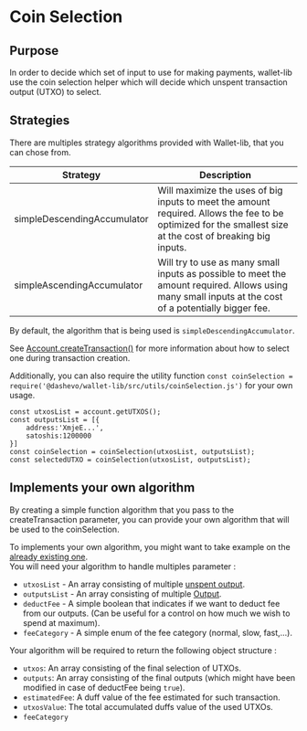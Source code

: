 # Coin Selection

## Purpose

In order to decide which set of input to use for making payments, wallet-lib use the coin selection helper which will decide which unspent transaction output (UTXO) to select.

## Strategies

There are multiples strategy algorithms provided with Wallet-lib, that you can chose from.

| Strategy                    | Description                                                                                                                                                |
| --------------------------- | ---------------------------------------------------------------------------------------------------------------------------------------------------------- |
| simpleDescendingAccumulator | Will maximize the uses of big inputs to meet the amount required. Allows the fee to be optimized for the smallest size at the cost of breaking big inputs. |
| simpleAscendingAccumulator  | Will try to use as many small inputs as possible to meet the amount required. Allows using many small inputs at the cost of a potentially bigger fee.      |

By default, the algorithm that is being used is `simpleDescendingAccumulator`.

See [Account.createTransaction()](/account/createTransaction) for more information about how to select one during transaction creation.

Additionally, you can also require the utility function `const coinSelection = require('@dashevo/wallet-lib/src/utils/coinSelection.js')` for your own usage.

```
const utxosList = account.getUTXOS();
const outputsList = [{
    address:'XmjeE...',
    satoshis:1200000
}]
const coinSelection = coinSelection(utxosList, outputsList);
const selectedUTXO = coinSelection(utxosList, outputsList);
```

## Implements your own algorithm

By creating a simple function algorithm that you pass to the createTransaction parameter, you can provide your own algorithm that will be used to the coinSelection.

To implements your own algorithm, you might want to take example on the [already existing one](https://github.com/dashevo/wallet-lib/tree/master/src/utils/coinSelections/strategies).  
You will need your algorithm to handle multiples parameter :

- `utxosList` - An array consisting of multiple [unspent output](https://github.com/dashevo/dashcore-lib/blob/master/docs/unspentoutput.md).
- `outputsList` - An array consisting of multiple [Output](https://github.com/dashevo/dashcore-lib/blob/master/docs/transaction.md#handling-outputs).
- `deductFee` - A simple boolean that indicates if we want to deduct fee from our outputs. (Can be useful for a control on how much we wish to spend at maximum).
- `feeCategory` - A simple enum of the fee category (normal, slow, fast,...).

Your algorithm will be required to return the following object structure :

- `utxos`: An array consisting of the final selection of UTXOs.
- `outputs`: An array consisting of the final outputs (which might have been modified in case of deductFee being `true`).
- `estimatedFee`: A duff value of the fee estimated for such transaction.
- `utxosValue`: The total accumulated duffs value of the used UTXOs.
- `feeCategory`
